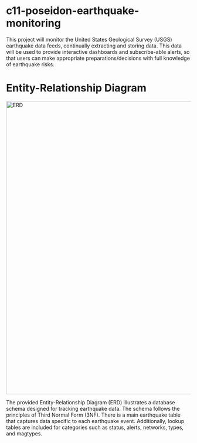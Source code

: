 # c11-poseidon-earthquake-monitoring
This project will monitor the United States Geological Survey (USGS) earthquake data feeds, continually extracting and storing data. This data will be used to provide interactive dashboards  and subscribe-able alerts, so that users can make appropriate preparations/decisions with full knowledge of earthquake risks.

# Entity-Relationship Diagram
<img src="./ERD.png" alt="ERD" width="800"/>

The provided Entity-Relationship Diagram (ERD) illustrates a database schema designed for tracking earthquake data. The schema follows the principles of Third Normal Form (3NF). There is a main earthquake table that captures data specific to each earthquake event. Additionally, lookup tables are included for categories such as status, alerts, networks, types, and magtypes.